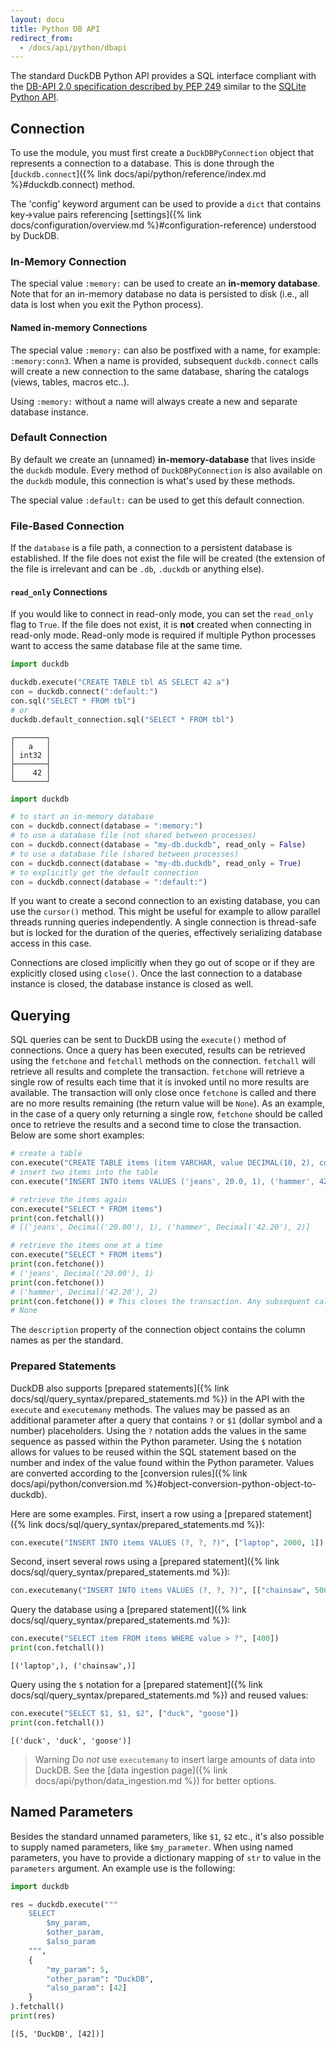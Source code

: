 ```yaml
---
layout: docu
title: Python DB API
redirect_from:
  - /docs/api/python/dbapi
---
```


The standard DuckDB Python API provides a SQL interface compliant with the [DB-API 2.0 specification described by PEP 249](https://www.python.org/dev/peps/pep-0249/) similar to the [SQLite Python API](https://docs.python.org/3.7/library/sqlite3.html).

## Connection

To use the module, you must first create a `DuckDBPyConnection` object that represents a connection to a database.
This is done through the [`duckdb.connect`]({% link docs/api/python/reference/index.md %}#duckdb.connect) method.

The 'config' keyword argument can be used to provide a `dict` that contains key->value pairs referencing [settings]({% link docs/configuration/overview.md %}#configuration-reference) understood by DuckDB.

### In-Memory Connection

The special value `:memory:` can be used to create an **in-memory database**. Note that for an in-memory database no data is persisted to disk (i.e., all data is lost when you exit the Python process).

#### Named in-memory Connections

The special value `:memory:` can also be postfixed with a name, for example: `:memory:conn3`.
When a name is provided, subsequent `duckdb.connect` calls will create a new connection to the same database, sharing the catalogs (views, tables, macros etc..).

Using `:memory:` without a name will always create a new and separate database instance.

### Default Connection

By default we create an (unnamed) **in-memory-database** that lives inside the `duckdb` module.
Every method of `DuckDBPyConnection` is also available on the `duckdb` module, this connection is what's used by these methods.

The special value `:default:` can be used to get this default connection.

### File-Based Connection

If the `database` is a file path, a connection to a persistent database is established.
If the file does not exist the file will be created (the extension of the file is irrelevant and can be `.db`, `.duckdb` or anything else).

#### `read_only` Connections

If you would like to connect in read-only mode, you can set the `read_only` flag to `True`. If the file does not exist, it is **not** created when connecting in read-only mode.
Read-only mode is required if multiple Python processes want to access the same database file at the same time.

```python
import duckdb

duckdb.execute("CREATE TABLE tbl AS SELECT 42 a")
con = duckdb.connect(":default:")
con.sql("SELECT * FROM tbl")
# or
duckdb.default_connection.sql("SELECT * FROM tbl")
```

```text
┌───────┐
│   a   │
│ int32 │
├───────┤
│    42 │
└───────┘
```

```python
import duckdb

# to start an in-memory database
con = duckdb.connect(database = ":memory:")
# to use a database file (not shared between processes)
con = duckdb.connect(database = "my-db.duckdb", read_only = False)
# to use a database file (shared between processes)
con = duckdb.connect(database = "my-db.duckdb", read_only = True)
# to explicitly get the default connection
con = duckdb.connect(database = ":default:")
```

If you want to create a second connection to an existing database, you can use the `cursor()` method. This might be useful for example to allow parallel threads running queries independently. A single connection is thread-safe but is locked for the duration of the queries, effectively serializing database access in this case.

Connections are closed implicitly when they go out of scope or if they are explicitly closed using `close()`. Once the last connection to a database instance is closed, the database instance is closed as well.

## Querying

SQL queries can be sent to DuckDB using the `execute()` method of connections. Once a query has been executed, results can be retrieved using the `fetchone` and `fetchall` methods on the connection. `fetchall` will retrieve all results and complete the transaction. `fetchone` will retrieve a single row of results each time that it is invoked until no more results are available. The transaction will only close once `fetchone` is called and there are no more results remaining (the return value will be `None`). As an example, in the case of a query only returning a single row, `fetchone` should be called once to retrieve the results and a second time to close the transaction. Below are some short examples:

```python
# create a table
con.execute("CREATE TABLE items (item VARCHAR, value DECIMAL(10, 2), count INTEGER)")
# insert two items into the table
con.execute("INSERT INTO items VALUES ('jeans', 20.0, 1), ('hammer', 42.2, 2)")

# retrieve the items again
con.execute("SELECT * FROM items")
print(con.fetchall())
# [('jeans', Decimal('20.00'), 1), ('hammer', Decimal('42.20'), 2)]

# retrieve the items one at a time
con.execute("SELECT * FROM items")
print(con.fetchone())
# ('jeans', Decimal('20.00'), 1)
print(con.fetchone())
# ('hammer', Decimal('42.20'), 2)
print(con.fetchone()) # This closes the transaction. Any subsequent calls to .fetchone will return None
# None
```

The `description` property of the connection object contains the column names as per the standard.

### Prepared Statements

DuckDB also supports [prepared statements]({% link docs/sql/query_syntax/prepared_statements.md %}) in the API with the `execute` and `executemany` methods. The values may be passed as an additional parameter after a query that contains `?` or `$1` (dollar symbol and a number) placeholders. Using the `?` notation adds the values in the same sequence as passed within the Python parameter. Using the `$` notation allows for values to be reused within the SQL statement based on the number and index of the value found within the Python parameter. Values are converted according to the [conversion rules]({% link docs/api/python/conversion.md %}#object-conversion-python-object-to-duckdb).

Here are some examples. First, insert a row using a [prepared statement]({% link docs/sql/query_syntax/prepared_statements.md %}):

```python
con.execute("INSERT INTO items VALUES (?, ?, ?)", ["laptop", 2000, 1])
```

Second, insert several rows using a [prepared statement]({% link docs/sql/query_syntax/prepared_statements.md %}):

```python
con.executemany("INSERT INTO items VALUES (?, ?, ?)", [["chainsaw", 500, 10], ["iphone", 300, 2]] )
```

Query the database using a [prepared statement]({% link docs/sql/query_syntax/prepared_statements.md %}):

```python
con.execute("SELECT item FROM items WHERE value > ?", [400])
print(con.fetchall())
```

```text
[('laptop',), ('chainsaw',)]
```

Query using the `$` notation for a [prepared statement]({% link docs/sql/query_syntax/prepared_statements.md %}) and reused values:

```python
con.execute("SELECT $1, $1, $2", ["duck", "goose"])
print(con.fetchall())
```

```text
[('duck', 'duck', 'goose')]
```

> Warning Do *not* use `executemany` to insert large amounts of data into DuckDB. See the [data ingestion page]({% link docs/api/python/data_ingestion.md %}) for better options.

## Named Parameters

Besides the standard unnamed parameters, like `$1`, `$2` etc., it's also possible to supply named parameters, like `$my_parameter`.
When using named parameters, you have to provide a dictionary mapping of `str` to value in the `parameters` argument.
An example use is the following:

```python
import duckdb

res = duckdb.execute("""
    SELECT
        $my_param,
        $other_param,
        $also_param
    """,
    {
        "my_param": 5,
        "other_param": "DuckDB",
        "also_param": [42]
    }
).fetchall()
print(res)
```

```text
[(5, 'DuckDB', [42])]
```
